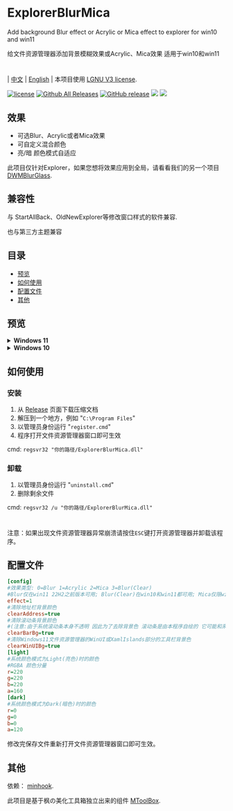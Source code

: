 # ExplorerBlurMica
Add background Blur effect or Acrylic or Mica effect to explorer for win10 and win11

给文件资源管理器添加背景模糊效果或Acrylic、Mica效果 适用于win10和win11
#
| [中文](/README_ZH.md) | [English](/README.md) |
本项目使用 [LGNU V3 license](/COPYING.LESSER).

[![license](https://img.shields.io/github/license/Maplespe/ExplorerBlurMica.svg)](https://www.gnu.org/licenses/lgpl-3.0.en.html)
[![Github All Releases](https://img.shields.io/github/downloads/Maplespe/ExplorerBlurMica/total.svg)](https://github.com/Maplespe/ExplorerBlurMica/releases)
[![GitHub release](https://img.shields.io/github/release/Maplespe/ExplorerBlurMica.svg)](https://github.com/Maplespe/ExplorerBlurMica/releases/latest)
<img src="https://img.shields.io/badge/language-c++-F34B7D.svg"/>
<img src="https://img.shields.io/github/last-commit/Maplespe/ExplorerBlurMica.svg"/>  

## 效果
* 可选Blur、Acrylic或者Mica效果
* 可自定义混合颜色
* 亮/暗 颜色模式自适应

此项目仅针对Explorer，如果您想将效果应用到全局，请看看我们的另一个项目[DWMBlurGlass](https://github.com/Maplespe/DWMBlurGlass).

## 兼容性
与 StartAllBack、OldNewExplorer等修改窗口样式的软件兼容.

也与第三方主题兼容

## 目录
- [预览](#预览)
- [如何使用](#如何使用)
- [配置文件](#配置文件)
- [其他](#其他)

## 预览
<details><summary><b>Windows 11</b></summary>

23H2 WinUI3
```ini
[config]
effect=1
clearBarBg=true
clearAddress=true
clearWinUIBg=true
[light]
r=255
g=255
b=255
a=200
....
```
![image](https://github.com/Maplespe/ExplorerBlurMica/blob/main/screenshot/012949.png)

Dark Mode
```ini
[config]
effect=2
clearBarBg=true
clearAddress=true
clearWinUIBg=true
```
![image](https://github.com/Maplespe/ExplorerBlurMica/blob/main/screenshot/013256.png)

22H2 XamlIslands
```ini
[config]
effect=1
clearBarBg=true
clearAddress=true
clearWinUIBg=true
[light]
r=255
g=255
b=255
a=200
....
```
![image](https://github.com/Maplespe/ExplorerBlurMica/blob/main/screenshot/152834.png)

```ini
[config]
effect=1
clearBarBg=true
clearAddress=true
clearWinUIBg=false
[light]
r=255
g=255
b=255
a=200
....
```
![image](https://github.com/Maplespe/ExplorerBlurMica/blob/main/screenshot/152929.png)

</details>

<details><summary><b>Windows 10</b></summary>

```ini
[config]
effect=1
clearBarBg=true
clearAddress=true
clearWinUIBg=false
[light]
r=222
g=222
b=222
a=200
```
![image](https://github.com/Maplespe/ExplorerBlurMica/blob/main/screenshot/230909.png)

</details>

## 如何使用

### 安装
1. 从 [Release](https://github.com/Maplespe/ExplorerBlurMica/releases) 页面下载压缩文档
2. 解压到一个地方，例如 "`C:\Program Files`"
3. 以管理员身份运行 "`register.cmd`"
4. 程序打开文件资源管理器窗口即可生效

cmd: `regsvr32 "你的路径/ExplorerBlurMica.dll"`

### 卸载
1. 以管理员身份运行 "`uninstall.cmd`"
2. 删除剩余文件

cmd: `regsvr32 /u "你的路径/ExplorerBlurMica.dll"`

#
注意：如果出现文件资源管理器异常崩溃请按住`ESC`键打开资源管理器并卸载该程序。

## 配置文件
``` ini
[config]
#效果类型: 0=Blur 1=Acrylic 2=Mica 3=Blur(Clear)
#Blur仅在win11 22H2之前版本可用; Blur(Clear)在win10和win11都可用; Mica仅限win11可用
effect=1
#清除地址栏背景颜色
clearAddress=true
#清除滚动条背景颜色
#(注意:由于系统滚动条本身不透明 因此为了去除背景色 滚动条是由本程序自绘的 它可能和系统样式有所差别)
clearBarBg=true
#清除Windows11文件资源管理器的WinUI或XamlIslands部分的工具栏背景色
clearWinUIBg=true
[light]
#系统颜色模式为Light(亮色)时的颜色
#RGBA 颜色分量
r=220
g=220
b=220
a=160
[dark]
#系统颜色模式为Dark(暗色)时的颜色
r=0
g=0
b=0
a=120

```

修改完保存文件重新打开文件资源管理器窗口即可生效。

## 其他
依赖： [minhook](https://github.com/m417z/minhook).

此项目是基于枫の美化工具箱独立出来的组件 [MToolBox](https://winmoes.com/tools/12948.html).
